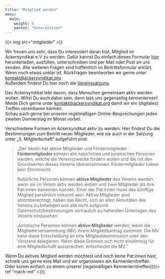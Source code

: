 ```yaml
---
title: "Mitglied werden"
menu:
  main:
    weight: 4
    parent: "Unterstützen"
---
```


{{< img src="mitglieder" >}}

Wir freuen uns sehr, dass Du interessiert daran bist, Mitglied im Ackersyndikat e.V zu werden. Dafür kannst Du einfach dieses Formular [hier](Antrag_auf_Mitgliedschaft_AckersyndikateV.pdf) herunterladen, ausfüllen, unterschreiben und per Mail oder Post an uns senden. Alle weiteren Fragen sind hoffentlich im Beitrittsformular erklärt. Wenn noch etwas unklar ist, Rückfragen beantworten wir gerne unter kontakt@ackersyndikat.org  
Außerdem findest Du hier noch die [Vereinssatzung](Ackersyndikat_Satzung_1.3.pdf).

<!-- <a class="button" href="TODO FORMULARLINK" >Beitrittsformular</a> -->

Das Ackersyndikat lebt davon, dass Menschen gemeinsam aktiv werden wollen. Willst Du auch dabei sein, dann lass uns gegenseitig kennenlernen! Melde Dich gerne unter kontakt@ackersyndikat.org damit wir ein (digitales) Treffen vereinbaren können.  
Schau auch gerne bei unseren regelmäßigen Online-Besprechungen jeden zweiten Donnerstag im Monat vorbei.

Verschiedene Formen im Ackersyndikat aktiv zu werden:
Hier findest Du die Bestimmungen zum Beitritt neuer Mitglieder, wie sie auch in der Satzung unter „5. Mitgliedschaft“ aufgeführt sind:

> „Der Verein hat aktive Mitglieder und Fördermitglieder.  
> **Fördermitglieder** können alle natürlichen und juristischen Personen werden, welche die Vereinszwecke fördern wollen und die mit den Grundwerten dieses Vereins übereinstimmen. Fördermitglieder haben kein Stimmrecht.
>
> Natürliche Personen können **aktive Mitglieder** des Vereins werden, wenn sie im Verein aktiv werden wollen und zwei Mitglieder als ihre Pat:innen benennen können. Einer der Pat:innen muss das künftige Mitglied persönlich bekannt sein. Aktive Mitglieder sind stimmberechtigt, haben das Recht, sich an allen Aktivitäten des Vereins zu beteiligen und alle nicht aufgrund Datenschutzbestimmungen vertraulich zu haltenden Unterlagen des Vereins einzusehen.
>
> Juristische Personen können **aktive Mitglieder** werden, wenn die Mitgliederversammlung (MV) ihrem Mitgliedsantrag zustimmt. Die MV kann diese Entscheidung an eine Mitgliedskommission oder den Vorstand delegieren. Wenn diese Gremien sich nicht einstimmig für eine Mitgliedschaft aussprechen, entscheidet die MV.“

Wenn Du aktives Mitglied werden möchtest und noch keine Pat:innen hast, schreib uns gerne eine Mail und wir organisieren ein Kennenlerntreffen. Oder komm einfach zu einem unserer [regelmäßigen Kennenlerntreffen]({{< ref "mach-mit" >}}).
